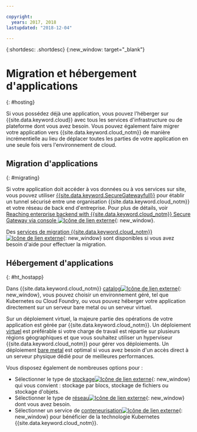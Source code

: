 ```yaml
---

copyright:
  years: 2017, 2018
lastupdated: "2018-12-04"

---
```


{:shortdesc: .shortdesc}
{:new_window: target="_blank"}

# Migration et hébergement d'applications
{: #hosting}

Si vous possédez déjà une application, vous pouvez l'héberger sur {{site.data.keyword.cloud}} avec tous les services d'infrastructure ou de plateforme dont vous avez besoin. Vous pouvez également faire migrer votre application vers {{site.data.keyword.cloud_notm}} de manière incrémentielle au lieu de déplacer toutes les parties de votre application en une seule fois vers l'environnement de cloud.

## Migration d'applications
{: #migrating}

Si votre application doit accéder à vos données ou à vos services sur site, vous pouvez utiliser [{{site.data.keyword.SecureGatewayfull}}](/docs/services/SecureGateway/index.html) pour établir un tunnel sécurisé entre une organisation {{site.data.keyword.cloud_notm}} et votre réseau de back end d'entreprise. Pour plus de détails, voir [Reaching enterprise backend with {{site.data.keyword.cloud_notm}} Secure Gateway via console ![Icône de lien externe](../icons/launch-glyph.svg "Icône de lien externe")](https://developer.ibm.com/bluemix/2015/04/01/reaching-enterprise-backend-bluemix-secure-gateway/){: new_window}.

Des [services de migration {{site.data.keyword.cloud_notm}}![Icône de lien externe](../icons/launch-glyph.svg "Icône de lien externe")](https://www.ibm.com/cloud/migration-services){: new_window} sont disponibles si vous avez besoin d'aide pour effectuer la migration.

## Hébergement d'applications
{: #ht_hostapp}

Dans {{site.data.keyword.cloud_notm}} [catalog![Icône de lien externe](../icons/launch-glyph.svg "Icône de lien externe")](https://{DomainName}/catalog/?taxonomyNavigation=apps){: new_window}, vous pouvez choisir un environnement géré, tel que Kubernetes ou Cloud Foundry, ou vous pouvez héberger votre application directement sur un serveur bare metal ou un serveur virtuel.

Sur un déploiement virtuel, la majeure partie des opérations de votre application est gérée par {{site.data.keyword.cloud_notm}}. Un déploiement [virtuel](/docs/vsi/vsi_about.html) est préférable si votre charge de travail est répartie sur plusieurs régions géographiques et que vous souhaitez utiliser un hyperviseur {{site.data.keyword.cloud_notm}} pour gérer vos déploiements. Un déploiement [bare metal](/docs/bare-metal/index.html#getting-started) est optimal si vous avez besoin d'un accès direct à un serveur physique dédié pour de meilleures performances.

Vous disposez également de nombreuses options pour :
* Sélectionner le type de [stockage![Icône de lien externe](../icons/launch-glyph.svg "Icône de lien externe")](https://{DomainName}/catalog/?taxonomyNavigation=apps&category=slstorage){: new_window} qui vous convient : stockage par blocs, stockage de fichiers ou stockage d'objets.
* Sélectionner le type de [réseau![Icône de lien externe](../icons/launch-glyph.svg "Icône de lien externe")](https://{DomainName}/catalog/?taxonomyNavigation=apps&category=slnetwork){: new_window} dont vous avez besoin.
* Sélectionner un service de [conteneurisation![Icône de lien externe](../icons/launch-glyph.svg "Icône de lien externe")](https://{DomainName}/catalog/?taxonomyNavigation=apps&category=containers){: new_window} pour bénéficier de la technologie Kubernetes {{site.data.keyword.cloud_notm}}.

